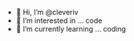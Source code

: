 - 👋 Hi, I’m @cleveriv
- 👀 I’m interested in ... code
- 🌱 I’m currently learning ... coding 
<!---
cleveriv/cleveriv is a ✨ special ✨ repository because its `README.md` (this file) appears on your GitHub profile.
You can click the Preview link to take a look at your changes.
--->
